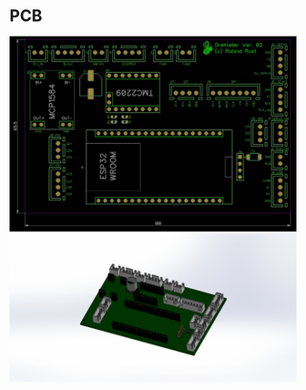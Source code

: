 # PCB
![PCB](../Pictures/PCB/Drehteller_02_Assembly_Top.jpg)
![PCB](../Pictures/PCB/Drehteller_02.JPG)

